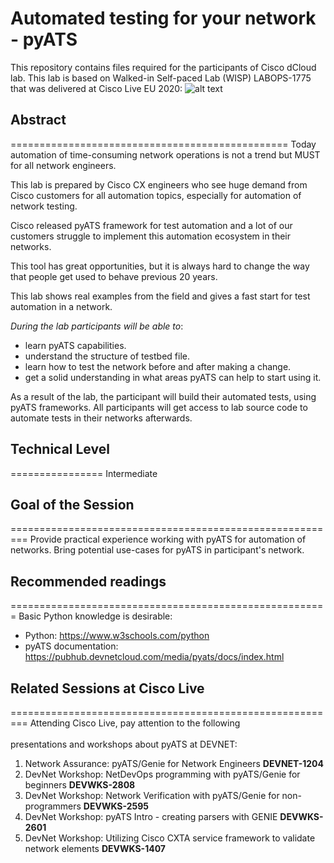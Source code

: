 # Automated testing for your network - pyATS

This repository contains files required for the participants of Cisco dCloud lab.
This lab is based on Walked-in Self-paced Lab (WISP) LABOPS-1775 that was delivered at Cisco Live EU 2020:
![alt text](https://pubhub.devnetcloud.com/media/pyats/docs/_images/logo.png)

## Abstract
================================================
Today automation of time-consuming network operations is not a trend but MUST for all network engineers.

This lab is prepared by Cisco CX engineers who see huge demand from Cisco customers for all automation topics, especially for automation of network testing.

Cisco released pyATS framework for test automation and a lot of our customers struggle to implement this automation ecosystem in their networks.

This tool has great opportunities, but it is always hard to change the way that people get used to behave previous 20 years.

This lab shows real examples from the field and gives a fast start for test automation in a network.

*During the lab participants will be able to*:
- learn pyATS capabilities.
- understand the structure of testbed file.
- learn how to test the network before and after making a change.
- get a solid understanding in what areas pyATS can help to start using it.

As a result of the lab, the participant will build their automated tests, using pyATS frameworks.
All participants will get access to lab source code to automate tests in their networks afterwards.

## Technical Level
================
Intermediate

## Goal of the Session
=========================================================
Provide practical experience working with pyATS for automation of networks.
Bring potential use-cases for pyATS in participant's network.

## Recommended readings
=======================================================
Basic Python knowledge is desirable:
- Python: https://www.w3schools.com/python
- pyATS documentation: https://pubhub.devnetcloud.com/media/pyats/docs/index.html

## Related Sessions at Cisco Live
=========================================================
Attending Cisco Live, pay attention to the following<br></br>
presentations and workshops about pyATS at DEVNET:
1.	Network Assurance: pyATS/Genie for Network Engineers
	**DEVNET-1204**
2.	DevNet Workshop: NetDevOps programming with pyATS/Genie for beginners
	**DEVWKS-2808**
3.	DevNet Workshop: Network Verification with pyATS/Genie for non-programmers
	**DEVWKS-2595**
4.	DevNet Workshop: pyATS Intro - creating parsers with GENIE
	**DEVWKS-2601**
5.	DevNet Workshop: Utilizing Cisco CXTA service framework to validate network elements
	**DEVWKS-1407**